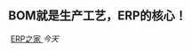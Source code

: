 ##       BOM就是生产工艺，ERP的核心！

​       [                         ERP之家                      ](javascript:void(0);)                       *今天*                   